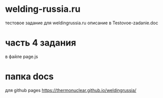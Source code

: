# welding-russia.ru
тестовое задание для weldingrussia.ru
описание в Testovoe-zadanie.doc
# часть 4 задания
в файле page.js
# папка docs
для github pages https://thermonuclear.github.io/weldingrussia/

